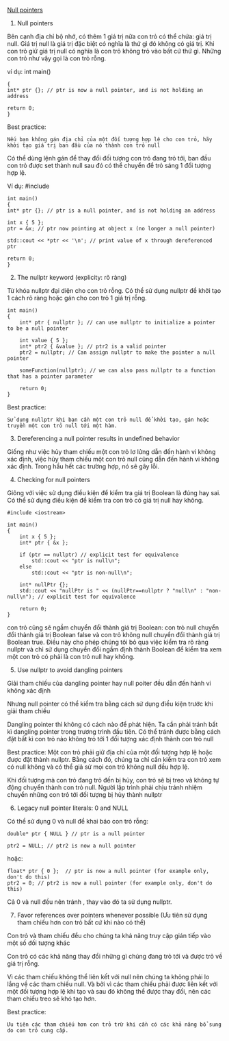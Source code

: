 [Null pointers](https://www.learncpp.com/cpp-tutorial/null-pointers/)

1. Null pointers

Bên cạnh địa chỉ bộ nhớ, có thêm 1 giá trị nữa con trỏ có thể chứa: giá trị null. Giá trị null là giá trị đặc biệt có nghĩa là thứ gì đó không có giá trị. Khi con trỏ giữ giá trị null có nghĩa là con trỏ không trỏ vào bất cứ thứ gì. Những con trỏ như vậy gọi là con trỏ rỗng.

ví dụ:
    int main()

    {
    int* ptr {}; // ptr is now a null pointer, and is not holding an address

    return 0;
    }


Best practice:

    Nếu bạn không gán địa chỉ của một đối tượng hợp lệ cho con trỏ, hãy khởi tạo giá trị ban đầu của nó thành con trỏ null

Có thể dùng lệnh gán để thay đổi đối tượng con trỏ đang trỏ tới, ban đầu con trỏ được set thành null sau đó có thể chuyển để  trỏ sáng 1 đối tượng hợp lệ.

Ví dụ:
    #include <iostream>

    int main()
    {
    int* ptr {}; // ptr is a null pointer, and is not holding an address

    int x { 5 };
    ptr = &x; // ptr now pointing at object x (no longer a null pointer)

    std::cout << *ptr << '\n'; // print value of x through dereferenced ptr

    return 0;
    }

2. The nullptr keyword (explicity: rõ ràng)

Từ khóa nullptr đại diện cho con trỏ rỗng. Có thể sử dụng nullptr để khởi tạo 1 cách rõ ràng hoặc gán cho con trỏ 1 giá trị rỗng. 

    int main()
    {
        int* ptr { nullptr }; // can use nullptr to initialize a pointer to be a null pointer

        int value { 5 };
        int* ptr2 { &value }; // ptr2 is a valid pointer
        ptr2 = nullptr; // Can assign nullptr to make the pointer a null pointer

        someFunction(nullptr); // we can also pass nullptr to a function that has a pointer parameter

        return 0;
    }

Best practice:

    Sử dụng nullptr khi bạn cần một con trỏ null để khởi tạo, gán hoặc truyền một con trỏ null tới một hàm.

3. Dereferencing a null pointer results in undefined behavior

Giống như việc hủy tham chiếu một con trỏ lơ lửng  dẫn đến hành vi không xác định, việc hủy tham chiếu một con trỏ null cũng dẫn đến hành vi không xác định. Trong hầu hết các trường hợp, nó sẽ gây lỗi.

4. Checking for null pointers

Giông với việc sử dụng điều kiện để kiểm tra giá trị Boolean là đúng hay sai. Có thể sử dụng điều kiện để kiểm tra con trỏ có giá trị null hay không.

    #include <iostream>

    int main()
    {
        int x { 5 };
        int* ptr { &x };

        if (ptr == nullptr) // explicit test for equivalence
            std::cout << "ptr is null\n";
        else
            std::cout << "ptr is non-null\n";

        int* nullPtr {};
        std::cout << "nullPtr is " << (nullPtr==nullptr ? "null\n" : "non-null\n"); // explicit test for equivalence

        return 0;
    }

con trỏ cũng sẽ ngầm chuyển đổi thành giá trị Boolean: con trỏ null chuyển đổi thành giá trị Boolean false và con trỏ không null chuyển đổi thành giá trị Boolean true. Điều này cho phép chúng tôi bỏ qua việc kiểm tra rõ ràng nullptr và chỉ sử dụng chuyển đổi ngầm định thành Boolean để kiểm tra xem một con trỏ có phải là con trỏ null hay không.

5. Use nullptr to avoid dangling pointers

Giải tham chiếu của dangling pointer hay null poiter đều dẫn đến hành vi không xác định

Nhưng null pointer có thể kiểm tra bằng cách sử dụng điều kiện trước khi giải tham chiếu

Dangling pointer thì không có cách nào để phát hiện. Ta cần phải tránh bất kì dangling pointer trong trương trình đầu tiên. Có thể tránh được bằng cách đặt bất kì con trỏ nào không trỏ tới 1 đối tượng xác định thành con trỏ null

Best practice:
    Một con trỏ phải giữ địa chỉ của một đối tượng hợp lệ hoặc được đặt thành nullptr. Bằng cách đó, chúng ta chỉ cần kiểm tra con trỏ xem có null không và có thể giả sử mọi con trỏ không null đều hợp lệ.

Khi đối tượng mà con trỏ đang trỏ đến bị hủy, con trỏ sẽ bị treo và không tự động chuyển thành con trỏ null. Người lập trình phải chịu tránh nhiệm chuyển những con trỏ tới đối tượng bị hủy thành nullptr

6. Legacy null pointer literals: 0 and NULL

Có thể sử dụng 0 và null để khai báo con trỏ rỗng:

    double* ptr { NULL } // ptr is a null pointer

    ptr2 = NULL; // ptr2 is now a null pointer

hoặc:

    float* ptr { 0 };  // ptr is now a null pointer (for example only, don't do this)
    ptr2 = 0; // ptr2 is now a null pointer (for example only, don't do this)

Cả 0 và null đều nên tránh , thay vào đó ta sử dụng nullptr.

7. Favor references over pointers whenever possible (Ưu tiên sử dụng tham chiếu hơn con trỏ bất cứ khi nào có thể)

Con trỏ và tham chiếu đều cho chúng ta khả năng truy cập gián tiếp vào một số đối tượng khác

Con trỏ có các khả năng thay đổi những gì chúng đang trỏ tới và được trỏ về giá trị rỗng.

Vì các tham chiếu không thể liên kết với null nên chúng ta không phải lo lắng về các tham chiếu null. Và bởi vì các tham chiếu phải được liên kết với một đối tượng hợp lệ khi tạo và sau đó không thể được thay đổi, nên các tham chiếu treo sẽ khó tạo hơn.

Best practice:

    Ưu tiên các tham chiếu hơn con trỏ trừ khi cần có các khả năng bổ sung do con trỏ cung cấp.
